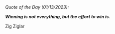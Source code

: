 *Quote of the Day (01/13/2023):*

_**Winning is not everything, but the effort to win is.**_

Zig Ziglar